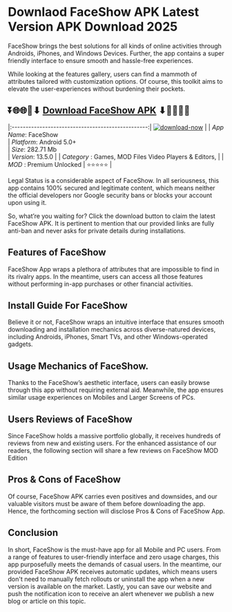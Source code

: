 # Downlaod FaceShow APK Latest Version APK Download 2025

FaceShow brings the best solutions for all kinds of online activities through Androids, iPhones, and Windows Devices. Further, the app contains a super friendly interface to ensure smooth and hassle-free experiences.

While looking at the features gallery, users can find a mammoth of attributes tailored with customization options. Of course, this toolkit aims to elevate the user-experiences without burdening their pockets.

## ⏬🌐🌐📌⬇ [Download FaceShow APK](https://newsloopy.com/faceshow-apk/) ⬇📌🌐🌐⏬

|:-------------------------------------------------:|
[![download-now](https://github.com/user-attachments/assets/22657e67-9d2d-46af-a41a-5d365d2ddc1f)](https://newsloopy.com/faceshow-apk/)  |
| *App Name*: FaceShow                     
| *Platform*: Android 5.0+                     
| *Size*: 282.71 Mb                                                  
| *Version*: 13.5.0    |
| *Category* : Games, MOD Files Video Players & Editors, |
| *MOD* : Premium Unlocked
| ⭐⭐⭐⭐⭐ |

Legal Status is a considerable aspect of FaceShow. In all seriousness, this app contains 100% secured and legitimate content, which means neither the official developers nor Google security bans or blocks your account upon using it. 

So, what’re you waiting for? Click the download button to claim the latest FaceShow APK. It is pertinent to mention that our provided links are fully anti-ban and never asks for private details during installations. 

## Features of FaceShow

FaceShow App wraps a plethora of attributes that are impossible to find in its rivalry apps. In the meantime, users can access all those features without performing in-app purchases or other financial activities.

## Install Guide For FaceShow

Believe it or not, FaceShow wraps an intuitive interface that ensures smooth downloading and installation mechanics across diverse-natured devices, including Androids, iPhones, Smart TVs, and other Windows-operated gadgets.

## Usage Mechanics of FaceShow. 

Thanks to the FaceShow’s aesthetic interface, users can easily browse through this app without requiring external aid. Meanwhile, the app ensures similar usage experiences on Mobiles and Larger Screens of PCs.

## Users Reviews of FaceShow

Since FaceShow holds a massive portfolio globally, it receives hundreds of reviews from new and existing users. For the enhanced assistance of our readers, the following section will share a few reviews on FaceShow MOD Edition

## Pros & Cons of FaceShow

Of course, FaceShow APK carries even positives and downsides, and our valuable visitors must be aware of them before downloading the app. Hence, the forthcoming section will disclose Pros & Cons of FaceShow App.

## Conclusion

In short, FaceShow is the must-have app for all Mobile and PC users. From a range of features to user-friendly interface and zero usage charges, this app purposefully meets the demands of casual users. In the meantime, our provided FaceShow APK receives automatic updates, which means users don't need to manually fetch rollouts or uninstall the app when a new version is available on the market. Lastly, you can save our website and push the notification icon to receive an alert whenever we publish a new blog or article on this topic. 
